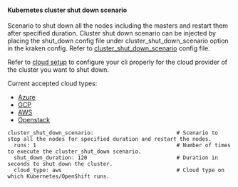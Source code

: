#### Kubernetes cluster shut down scenario
Scenario to shut down all the nodes including the masters and restart them after specified duration. Cluster shut down scenario can be injected by placing the shut_down config file under cluster_shut_down_scenario option in the kraken config. Refer to [cluster_shut_down_scenario](https://github.com/krkn-chaos/krkn/blob/main/scenarios/cluster_shut_down_scenario.yml) config file.

Refer to [cloud setup](cloud_setup.md) to configure your cli properly for the cloud provider of the cluster you want to shut down.

Current accepted cloud types:
* [Azure](cloud_setup.md#azure)
* [GCP](cloud_setup.md#gcp)
* [AWS](cloud_setup.md#aws)
* [Openstack](cloud_setup.md#openstack)


```
cluster_shut_down_scenario:                          # Scenario to stop all the nodes for specified duration and restart the nodes.
  runs: 1                                            # Number of times to execute the cluster_shut_down scenario.
  shut_down_duration: 120                            # Duration in seconds to shut down the cluster.
  cloud_type: aws                                    # Cloud type on which Kubernetes/OpenShift runs.
```

